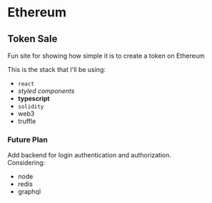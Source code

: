Ethereum
=======  

Token Sale  
-----------
Fun site for showing how simple it is to create a token on Ethereum

This is the stack that I'll be using:
  * `react`
  * *styled components*
  * **typescript**
  * `solidity`
  * web3
  * truffle  

### Future Plan
Add  backend for login authentication and authorization.  
Considering:
  * node
  * redis
  * graphql  
